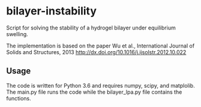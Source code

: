# bilayer-instability
Script for solving the stability of a hydrogel bilayer under equilibrium swelling. 

The implementation is based on the paper
Wu et al., International Journal of Solids and Structures, 2013
http://dx.doi.org/10.1016/j.ijsolstr.2012.10.022

## Usage
The code is written for Python 3.6 and requires numpy, scipy, and matplolib. 
The main.py file runs the code while the bilayer_lpa.py file contains the functions. 
